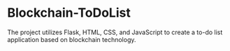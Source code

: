 # Blockchain-ToDoList
The project utilizes Flask, HTML, CSS, and JavaScript to create a to-do list application based on blockchain technology.

